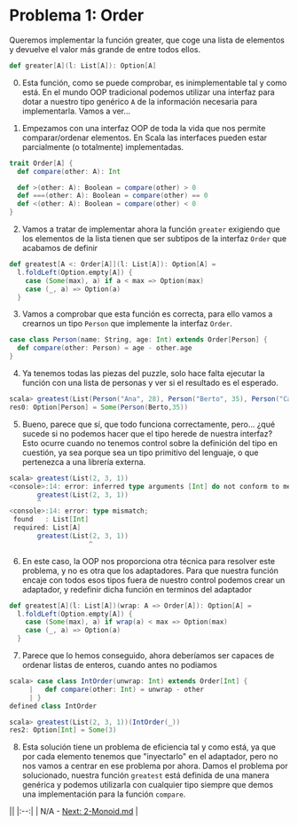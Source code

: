 # Problema 1: Order

Queremos implementar la función greater, que coge una lista de elementos y devuelve el valor más grande de entre todos ellos.

```scala
def greater[A](l: List[A]): Option[A]
```

0. Esta función, como se puede comprobar, es inimplementable tal y como está. En el mundo OOP tradicional podemos utilizar una interfaz para dotar a nuestro tipo genérico `A` de la información necesaria para implementarla. Vamos a ver...

1. Empezamos con una interfaz OOP de toda la vida que nos permite comparar/ordenar elementos. En Scala las interfaces pueden estar parcialmente (o totalmente) implementadas.

```scala
trait Order[A] {
  def compare(other: A): Int

  def >(other: A): Boolean = compare(other) > 0
  def ===(other: A): Boolean = compare(other) == 0
  def <(other: A): Boolean = compare(other) < 0
}
```

2. Vamos a tratar de implementar ahora la función `greater` exigiendo que los elementos de la lista tienen que ser subtipos de la interfaz `Order` que acabamos de definir

```scala
def greatest[A <: Order[A]](l: List[A]): Option[A] =
  l.foldLeft(Option.empty[A]) {
    case (Some(max), a) if a < max => Option(max)
    case (_, a) => Option(a)
  }
```

3. Vamos a comprobar que esta función es correcta, para ello vamos a crearnos un tipo `Person` que implemente la interfaz `Order`.

```scala
case class Person(name: String, age: Int) extends Order[Person] {
  def compare(other: Person) = age - other.age
}
```

4. Ya tenemos todas las piezas del puzzle, solo hace falta ejecutar la función con una lista de personas y ver si el resultado es el esperado.

```scala
scala> greatest(List(Person("Ana", 28), Person("Berto", 35), Person("Carlos", 18)))
res0: Option[Person] = Some(Person(Berto,35))
```

5. Bueno, parece que sí, que todo funciona correctamente, pero... ¿qué sucede si no podemos hacer que el tipo herede de nuestra interfaz? Esto ocurre cuando no tenemos control sobre la definición del tipo en cuestión, ya sea porque sea un tipo primitivo del lenguaje, o que pertenezca a una librería externa.

```scala
scala> greatest(List(2, 3, 1))
<console>:14: error: inferred type arguments [Int] do not conform to method greatest's type parameter bounds [A <: Order[A]]
       greatest(List(2, 3, 1))
       ^
<console>:14: error: type mismatch;
 found   : List[Int]
 required: List[A]
       greatest(List(2, 3, 1))
                    ^
```

6. En este caso, la OOP nos proporciona otra técnica para resolver este problema, y no es otra que los adaptadores. Para que nuestra función encaje con todos esos tipos fuera de nuestro control podemos crear un adaptador, y redefinir dicha función en terminos del adaptador

```scala
def greatest[A](l: List[A])(wrap: A => Order[A]): Option[A] =
  l.foldLeft(Option.empty[A]) {
    case (Some(max), a) if wrap(a) < max => Option(max)
    case (_, a) => Option(a)
  }
```

7. Parece que lo hemos conseguido, ahora deberíamos ser capaces de ordenar listas de enteros, cuando antes no podiamos

```scala
scala> case class IntOrder(unwrap: Int) extends Order[Int] {
     |   def compare(other: Int) = unwrap - other
     | }
defined class IntOrder

scala> greatest(List(2, 3, 1))(IntOrder(_))
res2: Option[Int] = Some(3)
```

8. Esta solución tiene un problema de eficiencia tal y como está, ya que por cada elemento tenemos que "inyectarlo" en el adaptador, pero no nos vamos a centrar en ese problema por ahora. Damos el problema por solucionado, nuestra función `greatest` está definida de una manera genérica y podemos utilizarla con cualquier tipo siempre que demos una implementación para la función `compare`.

|| <!-- empty table header -->
|:--:| <!-- table header/body separator with center formatting -->
| N/A - [Next: 2-Monoid.md](2-Monoid.md) | <!-- cell gets column's alignment -->
